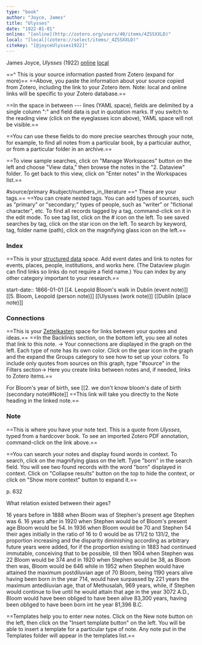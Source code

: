```yaml
---
type: "book"
author: "Joyce, James"
title: "Ulysses"
date: "1922-01-01"
online: "[online](http://zotero.org/users/40/items/4ZSSXXLD)"
local: "[local](zotero://select/items/_4ZSSXXLD)"
citekey: "[@joyceUlysses1922]"
---
```

James Joyce, _Ulysses_ (1922) [online](http://zotero.org/users/40/items/4ZSSXXLD) [local](zotero://select/items/_4ZSSXXLD)

==^ This is your source information pasted from Zotero (expand for more)==
 ==Above, you paste the information about your source copied from Zotero, including the link to your Zotero item. Note: local and online links will be specific to your Zotero database.==

 ==In the space in between --- lines (YAML space), fields are delimited by a single column ":" and field data is put in quotation marks. If you switch to the reading view (click on the eyeglasses icon above), YAML space will not be visible.==

 ==You can use these fields to do more precise searches through your note, for example, to find all notes from a particular book, by a particular author, or from a particular folder in an archive.== 

 ==To view sample searches, click on "Manage Workspaces" button on the left and choose "View data," then browse the notes in the "2. Dataview" folder. To get back to this view, click on "Enter notes" in the Workspaces list.==

#source/primary 
#subject/numbers_in_literature
==^ These are your tags.== 
 ==You can create nested tags. You can add types of sources, such as "primary" or "secondary;" types of people, such as "writer" or "fictional character", etc. 
 To find all records tagged by a tag, command-click on it in the edit mode.
 To see tag list, click on the # icon on the left. 
 To see saved searches by tag, click on the star icon on the left. To search by keyword, tag, folder name (path), click on the magnifying glass icon on the left.==

### Index
==This is your [structured data](https://port.sas.ac.uk/mod/book/view.php?id=75&chapterid=129) space. 
 Add event dates and link to notes for events, places, people, institutions, and works here. (The Dataview plugin can find links so links do not require a field name.) You can index by any other category important to your research.==

start-date:: 1866-01-01
[[4. Leopold Bloom's walk in Dublin (event note)]]
[[5. Bloom, Leopold (person note)]]
[[Ulysses (work note)]]
[[Dublin (place note)]]

### Connections
==This is your [Zettelkasten](https://en.wikipedia.org/wiki/Zettelkasten) space for links between your quotes and ideas.==
 ==In the Backlinks section, on the bottom left, you see all notes that link to this note. ->
 Your connections are displayed in the graph on the left. Each type of note has its own color. Click on the gear icon in the graph and the expand the Groups category to see how to set up your colors. To include only quotes from sources on this graph, type "#source" in the Filters section->
 Here you create links between notes and, if needed, links to Zotero items.==

For Bloom's year of birth, see [[2. we don't know bloom's date of birth (secondary note)#Note]]
==This link will take you directly to the Note heading in the linked note.==

### Note
==This is where you have your note text. 
 This is a quote from  _Ulysses_, typed from a hardcover book. To see an imported Zotero PDF annotation, command-click on the link above.==

 ==You can search your notes and display found words in context. To search, click on the magnifying glass on the left. Type "born" in the search field. You will see two found records with the word "born" displayed in context. Click on "Collapse results" button on the top to hide the context, or click on "Show more context" button to expand it.==

p. 632

What relation existed between their ages? 

16 years before in 1888 when Bloom was of Stephen's present age Stephen was 6. 16 years after in 1920 when Stephen would be of Bloom's present age Bloom would be 54. In 1936 when Bloom would be 70 and Stephen 54 their ages initially in the ratio of 16 to 0 would be as 171/2 to 131/2, the proportion increasing and the disparity diminishing according as arbitrary future years were added, for if the proportion existing in 1883 had continued immutable, conceiving that to be possible, till then 1904 when Stephen was 22 Bloom would be 374 and in 1920 when Stephen would be 38, as Bloom then was, Bloom would be 646 while in 1952 when Stephen would have attained the maximum postdiluvian age of 70 Bloom, being 1190 years alive having been born in the year 714, would have surpassed by 221 years the maximum antediluvian age, that of Methusalah, 969 years, while, if Stephen would continue to live until he would attain that age in the year 3072 A.D., Bloom would have been obliged to have been alive 83,300 years, having been obliged to have been born int he year 81,396 B.C.

==Templates help you to enter new notes.
 Click on the New note button on the left, then click on the "Insert template button" on the left. You will be able to insert a template for a particular type of note.
 Any note put in the Templates folder will appear in the templates list.==